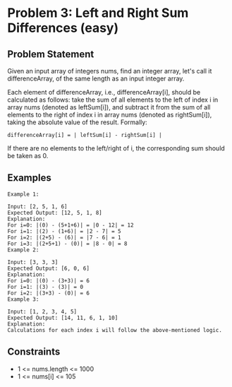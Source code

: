 # Problem 3: Left and Right Sum Differences (easy)

## Problem Statement

Given an input array of integers nums, find an integer array, let's call it
differenceArray, of the same length as an input integer array.

Each element of differenceArray, i.e., differenceArray[i], should be calculated
as follows: take the sum of all elements to the left of index i in array nums
(denoted as leftSum[i]), and subtract it from the sum of all elements to the
right of index i in array nums (denoted as rightSum[i]), taking the absolute
value of the result. Formally:

```text
differenceArray[i] = | leftSum[i] - rightSum[i] |
```

If there are no elements to the left/right of i, the corresponding sum should be
taken as 0.

## Examples

```text
Example 1:

Input: [2, 5, 1, 6]
Expected Output: [12, 5, 1, 8]
Explanation:
For i=0: |(0) - (5+1+6)| = |0 - 12| = 12
For i=1: |(2) - (1+6)| = |2 - 7| = 5
For i=2: |(2+5) - (6)| = |7 - 6| = 1
For i=3: |(2+5+1) - (0)| = |8 - 0| = 8
Example 2:

Input: [3, 3, 3]
Expected Output: [6, 0, 6]
Explanation:
For i=0: |(0) - (3+3)| = 6
For i=1: |(3) - (3)| = 0
For i=2: |(3+3) - (0)| = 6
Example 3:

Input: [1, 2, 3, 4, 5]
Expected Output: [14, 11, 6, 1, 10]
Explanation:
Calculations for each index i will follow the above-mentioned logic.
```

## Constraints

- 1 <= nums.length <= 1000
- 1 <= nums[i] <= 105
